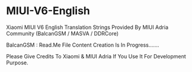 MIUI-V6-English
===============

Xiaomi MIUI V6 English Translation Strings Provided By MIUI Adria Community (BalcanGSM / MASVA / DDRCore)

BalcanGSM : Read.Me File Content Creation Is In Progress.......

Please Give Credits To Xiaomi & MIUI Adria If You Use It For Development Purpose.
